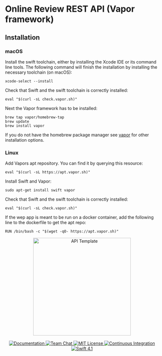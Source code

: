 # Online Review REST API (Vapor framework)

## Installation

### macOS
Install the swift toolchain, either by installing the Xcode IDE or its command
line tools. The following command will finish the installation by installing
the necessary toolchain (on macOS):

    xcode-select --install

Check that Swift and the swift toolchain is correctly installed:

    eval "$(curl -sL check.vapor.sh)"

Next the Vapor framework has to be installed:

    brew tap vapor/homebrew-tap
    brew update
    brew install vapor

If you do not have the homebrew package manager see
[vapor](https://vapor.codes/) for other installation options.

### Linux
Add Vapors apt repository. You can find it by querying this resource:

    eval "$(curl -sL https://apt.vapor.sh)"

Install Swift and Vapor:

    sudo apt-get install swift vapor

Check that Swift and the swift toolchain is correctly installed:

    eval "$(curl -sL check.vapor.sh)"

If the wep app is meant to be run on a docker container, add the following line
to the dockerfile to get the apt repo:

    RUN /bin/bash -c "$(wget -qO- https://apt.vapor.sh)"

<p align="center">
    <img src="https://user-images.githubusercontent.com/1342803/36623515-7293b4ec-18d3-11e8-85ab-4e2f8fb38fbd.png" width="320" alt="API Template">
    <br>
    <br>
    <a href="http://docs.vapor.codes/3.0/">
        <img src="http://img.shields.io/badge/read_the-docs-2196f3.svg" alt="Documentation">
    </a>
    <a href="https://discord.gg/vapor">
        <img src="https://img.shields.io/discord/431917998102675485.svg" alt="Team Chat">
    </a>
    <a href="LICENSE">
        <img src="http://img.shields.io/badge/license-MIT-brightgreen.svg" alt="MIT License">
    </a>
    <a href="https://circleci.com/gh/vapor/api-template">
        <img src="https://circleci.com/gh/vapor/api-template.svg?style=shield" alt="Continuous Integration">
    </a>
    <a href="https://swift.org">
        <img src="http://img.shields.io/badge/swift-4.1-brightgreen.svg" alt="Swift 4.1">
    </a>
</p>
